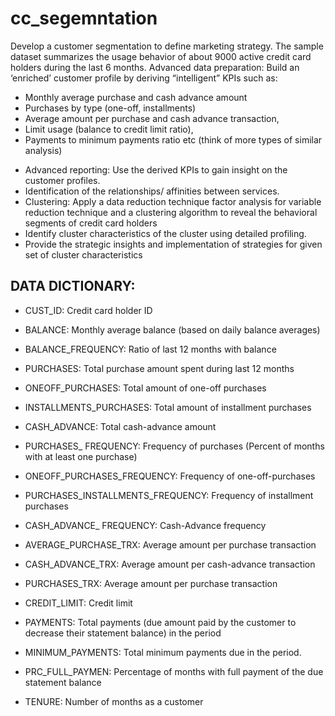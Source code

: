 # cc_segemntation
Develop a customer segmentation to define marketing strategy. The sample dataset summarizes the usage behavior of about 9000 active credit card holders during the last 6 months.
Advanced data preparation: Build an ‘enriched’ customer profile by deriving “intelligent”
KPIs such as:
- Monthly average purchase and cash advance amount
- Purchases by type (one-off, installments)
- Average amount per purchase and cash advance transaction,
- Limit usage (balance to credit limit ratio),
- Payments to minimum payments ratio etc (think of more types of similar
analysis)

* Advanced reporting: Use the derived KPIs to gain insight on the customer profiles.
* Identification of the relationships/ affinities between services.
* Clustering: Apply a data reduction technique factor analysis for variable reduction
technique and a clustering algorithm to reveal the behavioral segments of credit card
holders
* Identify cluster characteristics of the cluster using detailed profiling.
* Provide the strategic insights and implementation of strategies for given set of cluster
characteristics

## DATA DICTIONARY:
- CUST_ID: Credit card holder ID
- BALANCE: Monthly average balance (based on daily balance averages)
- BALANCE_FREQUENCY: Ratio of last 12 months with balance
- PURCHASES: Total purchase amount spent during last 12 months
- ONEOFF_PURCHASES: Total amount of one-off purchases
- INSTALLMENTS_PURCHASES: Total amount of installment purchases
- CASH_ADVANCE: Total cash-advance amount
- PURCHASES_ FREQUENCY: Frequency of purchases (Percent of months with at least one
purchase)
- ONEOFF_PURCHASES_FREQUENCY: Frequency of one-off-purchases
- PURCHASES_INSTALLMENTS_FREQUENCY: Frequency of installment purchases
- CASH_ADVANCE_ FREQUENCY: Cash-Advance frequency
- AVERAGE_PURCHASE_TRX: Average amount per purchase transaction
- CASH_ADVANCE_TRX: Average amount per cash-advance transaction
- PURCHASES_TRX: Average amount per purchase transaction
- CREDIT_LIMIT: Credit limit

- PAYMENTS: Total payments (due amount paid by the customer to decrease their statement
balance) in the period
- MINIMUM_PAYMENTS: Total minimum payments due in the period.
- PRC_FULL_PAYMEN: Percentage of months with full payment of the due statement balance
- TENURE: Number of months as a customer
